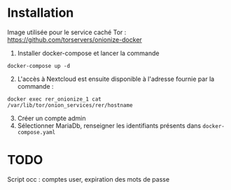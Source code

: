 # Installation

Image utilisée pour le service caché Tor : https://github.com/torservers/onionize-docker  

1. Installer docker-compose et lancer la commande 
```
docker-compose up -d
```

2. L'accès à Nextcloud est ensuite disponible à l'adresse fournie par la commande :
```
docker exec rer_onionize_1 cat /var/lib/tor/onion_services/rer/hostname
```

3. Créer un compte admin
4. Sélectionner MariaDb, renseigner les identifiants présents dans `docker-compose.yaml`

# TODO
Script occ : comptes user, expiration des mots de passe

